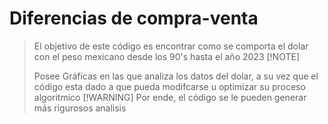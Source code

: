 # Diferencias de compra-venta 
>El objetivo de este código es encontrar como se comporta el dolar con el peso mexicano desde los 90's hasta el año 2023
>  [!NOTE]
>
>Posee Gráficas en las que analiza los datos del dolar, a su vez que el código esta dado a que pueda modifcarse u optimizar su proceso algoritmico
>[!WARNING]
>Por ende, el código se le pueden generar más rigurosos analisis
>

